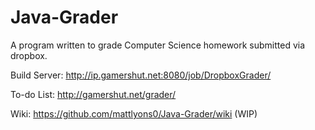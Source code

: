 Java-Grader
===========

A program written to grade Computer Science homework submitted via dropbox.

Build Server: http://ip.gamershut.net:8080/job/DropboxGrader/

To-do List: http://gamershut.net/grader/

Wiki: https://github.com/mattlyons0/Java-Grader/wiki (WIP)